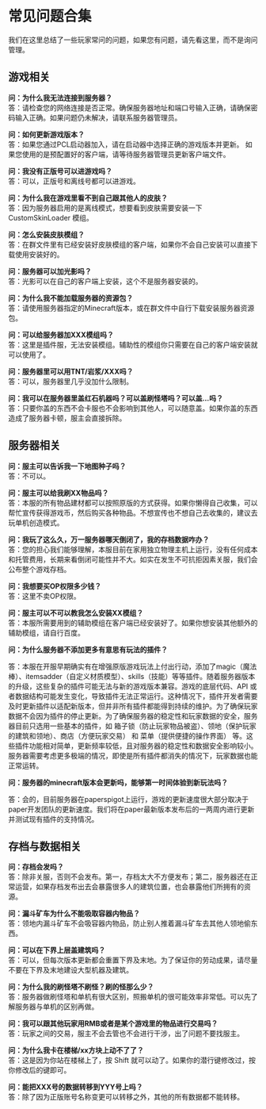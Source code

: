 # 常见问题合集

我们在这里总结了一些玩家常问的问题，如果您有问题，请先看这里，而不是询问管理。

## 游戏相关

**问：为什么我无法连接到服务器？**<br>
答：请检查您的网络连接是否正常。确保服务器地址和端口号输入正确，请确保密码输入正确。如果问题仍未解决，请联系服务器管理员。

**问：如何更新游戏版本？**<br>
答：如果您通过PCL启动器加入，请在启动器中选择正确的游戏版本并更新。 如果您使用的是预配置好的客户端，请等待服务器管理员更新客户端文件。

**问：我没有正版号可以进游戏吗？**  
答：可以，正版号和离线号都可以进游戏。

**问：为什么我在游戏里看不到自己跟其他人的皮肤？**  
答：因为服务器启用的是离线模式，想要看到皮肤需要安装一下 CustomSkinLoader 模组。

**问：怎么安装皮肤模组？**  
答：在群文件里有已经安装好皮肤模组的客户端，如果你不会自己安装可以直接下载使用安装好的。

**问：服务器可以加光影吗？**  
答：光影可以在自己的客户端上安装，这个不是服务器安装的。

**问：为什么我不能加载服务器的资源包？**  
答：请使用服务器指定的Minecraft版本，或在群文件中自行下载安装服务器资源包。

**问：可以给服务器加XXX模组吗？**  
答：这里是插件服，无法安装模组。辅助性的模组你只需要在自己的客户端安装就可以使用了。

**问：服务器里可以用TNT/岩浆/XXX吗？**  
答：可以，服务器里几乎没加什么限制。

**问：我可以在服务器里盖红石机器吗？可以盖刷怪塔吗？可以盖...吗？**  
答：只要你盖的东西不会卡服也不会影响到其他人，可以随意盖。如果你盖的东西造成了服务器卡顿，服主会直接拆除。

## 服务器相关

**问：服主可以告诉我一下地图种子吗？**  
答：不可以。

**问：服主可以给我刷XX物品吗？**  
答：本服的所有物品建材都可以按照原版的方式获得。如果你懒得自己收集，可以帮忙宣传获得游戏币，然后购买各种物品。不想宣传也不想自己去收集的，建议去玩单机创造模式。

**问：我玩了这么久，万一服务器哪天倒闭了，我的存档数据咋办？**  
答：您的担心我们能够理解，本服目前在家用独立物理主机上运行，没有任何成本和托管费用，长期来看倒闭可能性并不大。如实在发生不可抗拒因素关服，我们会公布整个游戏存档。

**问：我想要买OP权限多少钱？**  
答：这里不卖OP权限。

**问：服主可以不可以教我怎么安装XX模组？**  
答：本服所需要用到的辅助模组在客户端已经安装好了。如果你想安装其他额外的辅助模组，请自行百度。

**问：为什么服务器不添加更多有意思有玩法的插件？**  

答：本服在开服早期确实有在增强原版游戏玩法上付出行动，添加了magic（魔法棒）、itemsadder（自定义材质模型）、skills（技能）等等插件。随着服务器版本的升级，这些复杂的插件可能无法与新的游戏版本兼容。游戏的底层代码、API 或者数据结构可能发生变化，导致插件无法正常运行。这种情况下，插件开发者需要及时更新插件以适配新版本，但并非所有插件都能得到持续的维护。为了确保玩家数据不会因为插件的停止更新。为了确保服务器的稳定性和玩家数据的安全，服务器目前只选用一些基本的插件，如 箱子锁（防止玩家物品被盗）、领地（保护玩家的建筑和领地）、商店（方便玩家交易） 和 菜单（提供便捷的操作界面） 等。这些插件功能相对简单，更新频率较低，且对服务器的稳定性和数据安全影响较小。服务器需要考虑更多极端的情况，即使是所有插件都消失的情况下，玩家数据也能正常运转。

**问：服务器的minecraft版本会更新吗，能够第一时间体验到新玩法吗？**

答：会的，目前服务器在paperspigot上运行，游戏的更新速度很大部分取决于paper开发团队的更新速度。我们将在paper最新版本发布后的一两周内进行更新并测试现有插件的支持情况。 

## 存档与数据相关

**问：存档会发吗？**  
答：除非关服，否则不会发布。第一，存档太大不方便发布；第二，服务器还在正常运营，如果存档发布出去会暴露很多人的建筑位置，也会暴露他们所拥有的资源。

**问：漏斗矿车为什么不能吸取容器内物品？**  
答：领地内漏斗矿车不会吸容器内物品，防止别人推着漏斗矿车去其他人领地偷东西。

**问：可以在下界上层盖建筑吗？**  
答：可以，但每次版本更新都会重置下界及末地。为了保证你的劳动成果，请尽量不要在下界及末地建设大型机器及建筑。

**问：为什么我的刷怪塔不刷怪？刷的怪那么少？**  
答：服务器做刷怪塔和单机有很大区别，照搬单机的很可能效率非常低。可以先了解服务器与单机的区别再做。

**问：我可以跟其他玩家用RMB或者是某个游戏里的物品进行交易吗？**  
答：玩家之间的交易，服主不会去管也不会进行干涉，出了问题不要找服主。

**问：为什么我卡在楼梯/xx方块上动不了了？**  
答：这是因为你站在楼梯上了，按 Shift 就可以动了。如果你的潜行键修改过，按你修改后的键即可。

**问：能把XXX号的数据转移到YYY号上吗？**  
答：除了因为正版账号名称变更可以转移之外，其他的所有数据都不能转移。
